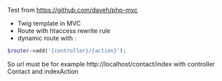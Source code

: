 Test from https://github.com/daveh/php-mvc

- Twig template in MVC
- Route with htaccess rewrite rule
- dynamic route with :
```php
$router->add('{controller}/{action}');
```

So url must be for example http://localhost/contact/index with controller Contact and indexAction